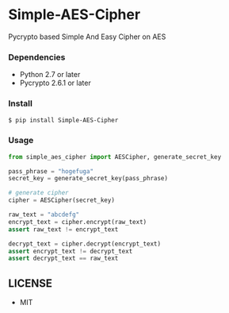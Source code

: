 # Simple-AES-Cipher
Pycrypto based Simple And Easy Cipher on AES

### Dependencies
* Python 2.7 or later
* Pycrypto 2.6.1 or later

### Install
```bash
$ pip install Simple-AES-Cipher
```

### Usage
```python
from simple_aes_cipher import AESCipher, generate_secret_key

pass_phrase = "hogefuga"
secret_key = generate_secret_key(pass_phrase)

# generate cipher
cipher = AESCipher(secret_key)

raw_text = "abcdefg"
encrypt_text = cipher.encrypt(raw_text)
assert raw_text != encrypt_text

decrypt_text = cipher.decrypt(encrypt_text)
assert encrypt_text != decrypt_text
assert decrypt_text == raw_text
```

## LICENSE
* MIT
